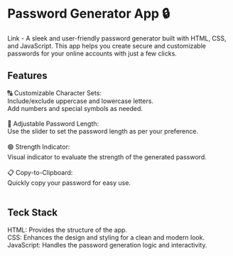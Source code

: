 # Password Generator App 🔒<br>
Link - 
A sleek and user-friendly password generator built with HTML, CSS, and JavaScript. This app helps you create secure and customizable passwords for your online accounts with just a few clicks.

<h2><b>Features</b></h2>
🔠 Customizable Character Sets:<br>
Include/exclude uppercase and lowercase letters.<br>
Add numbers and special symbols as needed.<br><br>
🔢 Adjustable Password Length:<br>
Use the slider to set the password length as per your preference.<br><br>
🟢 Strength Indicator:<br>
Visual indicator to evaluate the strength of the generated password.<br><br>
📋 Copy-to-Clipboard:<br>
Quickly copy your password for easy use.<br><br>
<h2><b>Teck Stack</b></h2>
HTML: Provides the structure of the app.<br>
CSS: Enhances the design and styling for a clean and modern look.<br>
JavaScript: Handles the password generation logic and interactivity.<br>
